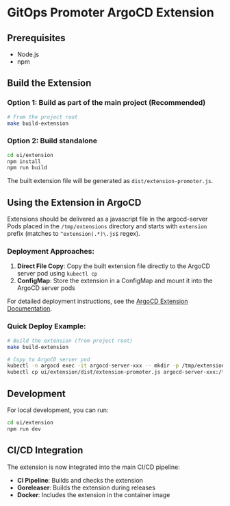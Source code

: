 # GitOps Promoter ArgoCD Extension

## Prerequisites
- Node.js
- npm

## Build the Extension

### Option 1: Build as part of the main project (Recommended)
```bash
# From the project root
make build-extension
```

### Option 2: Build standalone
```bash
cd ui/extension
npm install
npm run build
```

The built extension file will be generated as `dist/extension-promoter.js`.

## Using the Extension in ArgoCD

Extensions should be delivered as a javascript file in the argocd-server Pods placed in the `/tmp/extensions` directory and starts with `extension` prefix (matches to `^extension(.*)\.js$` regex).

### Deployment Approaches:

1. **Direct File Copy**: Copy the built extension file directly to the ArgoCD server pod using `kubectl cp`
2. **ConfigMap**: Store the extension in a ConfigMap and mount it into the ArgoCD server pods

For detailed deployment instructions, see the [ArgoCD Extension Documentation](https://argo-cd.readthedocs.io/en/stable/developer-guide/extensions/ui-extensions/).

### Quick Deploy Example:

```bash
# Build the extension (from project root)
make build-extension

# Copy to ArgoCD server pod
kubectl -n argocd exec -it argocd-server-xxx -- mkdir -p /tmp/extensions/gitops-promoter
kubectl cp ui/extension/dist/extension-promoter.js argocd-server-xxx:/tmp/extensions/gitops-promoter/extension-gitops-promoter.js -n argocd
```

## Development
For local development, you can run:
```bash
cd ui/extension
npm run dev
```

## CI/CD Integration
The extension is now integrated into the main CI/CD pipeline:
- **CI Pipeline**: Builds and checks the extension
- **Goreleaser**: Builds the extension during releases
- **Docker**: Includes the extension in the container image